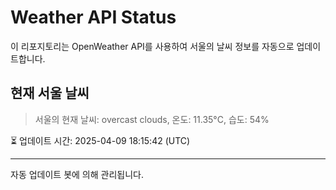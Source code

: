 
# Weather API Status

이 리포지토리는 OpenWeather API를 사용하여 서울의 날씨 정보를 자동으로 업데이트합니다.

## 현재 서울 날씨
> 서울의 현재 날씨: overcast clouds, 온도: 11.35°C, 습도: 54%

⏳ 업데이트 시간: 2025-04-09 18:15:42 (UTC)

---
자동 업데이트 봇에 의해 관리됩니다.
